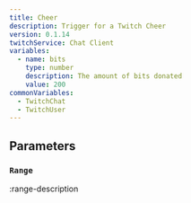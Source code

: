 ```yaml
---
title: Cheer
description: Trigger for a Twitch Cheer
version: 0.1.14
twitchService: Chat Client
variables:
  - name: bits
    type: number
    description: The amount of bits donated
    value: 200
commonVariables:
  - TwitchChat
  - TwitchUser
---
```


## Parameters
### `Range`
:range-description